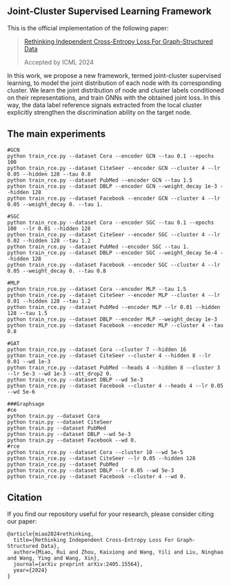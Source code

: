 ## Joint-Cluster Supervised Learning Framework

This is the official implementation of the following paper:

> [Rethinking Independent Cross-Entropy Loss For Graph-Structured Data](https://arxiv.org/pdf/2405.15564)
> 
> Accepted by ICML 2024

In this work, we propose a new framework, termed joint-cluster supervised learning, to model the joint distribution of each node with its corresponding cluster. We learn the joint distribution of node and cluster labels conditioned on their representations, and train GNNs with the obtained joint loss. In this way, the data label reference signals extracted from the local cluster explicitly strengthen the discrimination ability on the target node. 

## The main experiments

```
#GCN
python train_rce.py --dataset Cora --encoder GCN --tau 0.1 --epochs 100
python train_rce.py --dataset CiteSeer --encoder GCN --cluster 4 --lr 0.05 --hidden 128 --tau 0.8
python train_rce.py --dataset PubMed --encoder GCN --tau 1.5
python train_rce.py --dataset DBLP --encoder GCN --weight_decay 1e-3 --hidden 128
python train_rce.py --dataset Facebook --encoder GCN --cluster 4 --lr 0.05 --weight_decay 0. --tau 1.

#SGC
python train_rce.py --dataset Cora --encoder SGC --tau 0.1 --epochs 100  --lr 0.01 --hidden 128
python train_rce.py --dataset CiteSeer --encoder SGC --cluster 4 --lr 0.02 --hidden 128 --tau 1.2
python train_rce.py --dataset PubMed --encoder SGC --tau 1.
python train_rce.py --dataset DBLP --encoder SGC --weight_decay 5e-4 --hidden 128
python train_rce.py --dataset Facebook --encoder SGC --cluster 4 --lr 0.05 --weight_decay 0. --tau 0.8

#MLP
python train_rce.py --dataset Cora --encoder MLP --tau 1.5
python train_rce.py --dataset CiteSeer --encoder MLP --cluster 4 --lr 0.01 --hidden 128 --tau 1.2
python train_rce.py --dataset PubMed --encoder MLP --lr 0.01 --hidden 128 --tau 1.5
python train_rce.py --dataset DBLP --encoder MLP --weight_decay 1e-3
python train_rce.py --dataset Facebook --encoder MLP --cluster 4 --tau 0.8

#GAT
python train_rce.py --dataset Cora --cluster 7 --hidden 16
python train_rce.py --dataset CiteSeer --cluster 4 --hidden 8 --lr 0.01 --wd 1e-3
python train_rce.py --dataset PubMed --heads 4 --hidden 8 --cluster 3 --lr 5e-3 --wd 1e-3 --att_drop2 0.
python train_rce.py --dataset DBLP --wd 5e-3
python train_rce.py --dataset Facebook --cluster 4 --heads 4 --lr 0.05 --wd 5e-6

###Graphsage
#ce
python train.py --dataset Cora
python train.py --dataset CiteSeer
python train.py --dataset PubMed
python train.py --dataset DBLP --wd 5e-3
python train.py --dataset Facebook --wd 0.
#rce
python train_rce.py --dataset Cora --cluster 10 --wd 5e-5 
python train_rce.py --dataset CiteSeer --lr 0.05 --hidden 128  
python train_rce.py --dataset PubMed 
python train_rce.py --dataset DBLP --lr 0.05 --wd 5e-3 
python train_rce.py --dataset Facebook --cluster 4 --wd 0.
```

## Citation
If you find our repository useful for your research, please consider citing our paper:
```
@article{miao2024rethinking,
  title={Rethinking Independent Cross-Entropy Loss For Graph-Structured Data},
  author={Miao, Rui and Zhou, Kaixiong and Wang, Yili and Liu, Ninghao and Wang, Ying and Wang, Xin},
  journal={arXiv preprint arXiv:2405.15564},
  year={2024}
}
```
